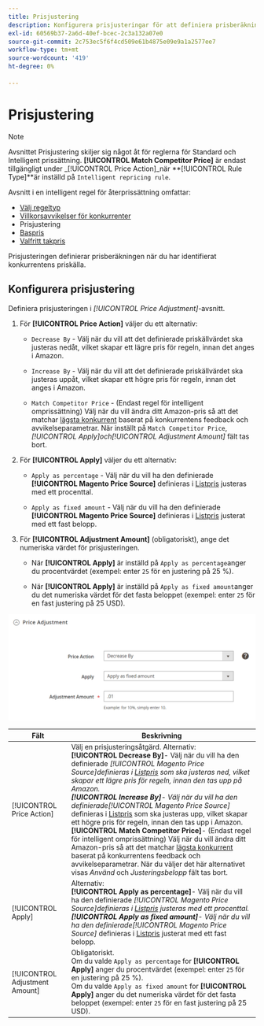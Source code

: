 ```yaml
---
title: Prisjustering
description: Konfigurera prisjusteringar för att definiera prisberäkningen när du har identifierat priskällan för Amazon-konkurrenten.
exl-id: 60569b37-2a6d-40ef-bcec-2c3a132a07e0
source-git-commit: 2c753ec5f6f4cd509e61b4875e09e9a1a2577ee7
workflow-type: tm+mt
source-wordcount: '419'
ht-degree: 0%

---
```


# Prisjustering

>[!NOTE]
>
>Avsnittet Prisjustering skiljer sig något åt för reglerna för Standard och Intelligent prissättning. **[!UICONTROL Match Competitor Price]** är endast tillgängligt under _[!UICONTROL Price Action]_när **[!UICONTROL Rule Type]**är inställd på `Intelligent repricing rule`.

Avsnitt i en intelligent regel för återprissättning omfattar:

- [Välj regeltyp](./intelligent-repricing-rules.md)
- [Villkorsavvikelser för konkurrenter](./competitor-conditional-variances.md)
- Prisjustering
- [Baspris](./floor-price.md)
- [Valfritt takpris](./optional-ceiling-price.md)

Prisjusteringen definierar prisberäkningen när du har identifierat konkurrentens priskälla.

## Konfigurera prisjustering

Definiera prisjusteringen i _[!UICONTROL Price Adjustment]_-avsnitt.

1. För **[!UICONTROL Price Action]** väljer du ett alternativ:

   - `Decrease By` - Välj när du vill att det definierade priskällvärdet ska justeras nedåt, vilket skapar ett lägre pris för regeln, innan det anges i Amazon.

   - `Increase By` - Välj när du vill att det definierade priskällvärdet ska justeras uppåt, vilket skapar ett högre pris för regeln, innan det anges i Amazon.

   - `Match Competitor Price` - (Endast regel för intelligent omprissättning) Välj när du vill ändra ditt Amazon-pris så att det matchar [lägsta konkurrent](./lowest-competitor-pricing.md) baserat på konkurrentens feedback och avvikelseparametrar. När inställt på `Match Competitor Price`, _[!UICONTROL Apply]_och_[!UICONTROL Adjustment Amount]_ fält tas bort.

1. För **[!UICONTROL Apply]** väljer du ett alternativ:

   - `Apply as percentage` - Välj när du vill ha den definierade **[!UICONTROL Magento Price Source]** definieras i [Listpris](./listing-price.md) justeras med ett procenttal.

   - `Apply as fixed amount` - Välj när du vill ha den definierade **[!UICONTROL Magento Price Source]** definieras i [Listpris](./listing-price.md) justerat med ett fast belopp.

1. För **[!UICONTROL Adjustment Amount]** (obligatoriskt), ange det numeriska värdet för prisjusteringen.

   - När **[!UICONTROL Apply]** är inställd på `Apply as percentage`anger du procentvärdet (exempel: enter `25` för en justering på 25 %).

   - När **[!UICONTROL Apply]** är inställd på `Apply as fixed amount`anger du det numeriska värdet för det fasta beloppet (exempel: enter `25` för en fast justering på 25 USD).

![Intelligent regel för omprissättning - prisjustering](assets/amazon-price-adjustment.png)

| Fält | Beskrivning |
|---|---|
| [!UICONTROL Price Action] | Välj en prisjusteringsåtgärd. Alternativ:<br>**[!UICONTROL Decrease By]**- Välj när du vill ha den definierade _[!UICONTROL Magento Price Source]_definieras i [Listpris](./listing-price.md) som ska justeras ned, vilket skapar ett lägre pris för regeln, innan den tas upp på Amazon.<br>**[!UICONTROL Increase By]**- Välj när du vill ha den definierade_[!UICONTROL Magento Price Source]_ definieras i [Listpris](./listing-price.md) som ska justeras upp, vilket skapar ett högre pris för regeln, innan den tas upp i Amazon.<br>**[!UICONTROL Match Competitor Price]**- (Endast regel för intelligent omprissättning) Välj när du vill ändra ditt Amazon-pris så att det matchar [lägsta konkurrent](./lowest-competitor-pricing.md) baserat på konkurrentens feedback och avvikelseparametrar. När du väljer det här alternativet visas _Använd_ och _Justeringsbelopp_ fält tas bort. |
| [!UICONTROL Apply] | Alternativ:<br>**[!UICONTROL Apply as percentage]**- Välj när du vill ha den definierade _[!UICONTROL Magento Price Source]_definieras i [Listpris](./listing-price.md) justeras med ett procenttal.<br>**[!UICONTROL Apply as fixed amount]**- Välj när du vill ha den definierade_[!UICONTROL Magento Price Source]_ definieras i [Listpris](./listing-price.md) justerat med ett fast belopp. |
| [!UICONTROL Adjustment Amount] | Obligatoriskt.<br>Om du valde `Apply as percentage` for **[!UICONTROL Apply]** anger du procentvärdet (exempel: enter `25` för en justering på 25 %).<br>Om du valde `Apply as fixed amount` for **[!UICONTROL Apply]** anger du det numeriska värdet för det fasta beloppet (exempel: enter `25` för en fast justering på 25 USD). |
